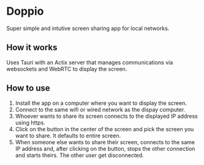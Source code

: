 # Doppio

Super simple and intutive screen sharing app for local networks.

## How it works

Uses Tauri with an Actix server that manages communications via websockets and WebRTC to display the screen.

## How to use

1. Install the app on a computer where you want to display the screen.
2. Connect to the same wifi or wired network as the dispay computer.
3. Whoever wants to share its screen connects to the displayed IP address using https.
4. Click on the button in the center of the screen and pick the screen you want to share. It defaults to entire screen.
5. When someone else wants to share their screen, connects to the same IP address and, after clicking on the button, stops the other connection and starts theirs. The other user get disconnected.
